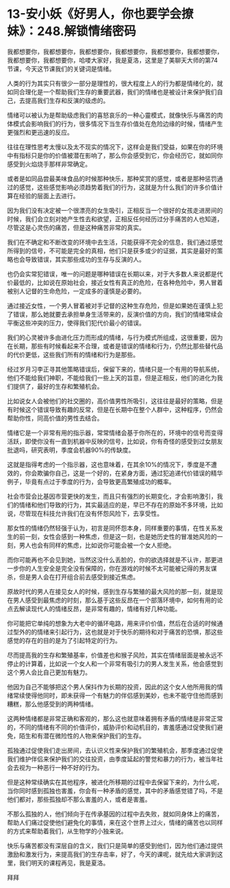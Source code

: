 # 13-安小妖《好男人，你也要学会撩妹》：248.解锁情绪密码

我都想要你，我都想要你，我都想要你，我都想要你，我都想要你，我都想要你，我都想要你，我都想要你，哈喽大家好，我是夏洛，这里是了美聊天大师的第74节课，今天这节课我们的关键词是情绪。

人类的行为其实只有很少一部分是理性的，很大程度上人的行为都是情绪化的，就如同合理化是一个帮助我们生存的重要武器，我们的情绪也是被设计来保护我们自己，去提高我们生存和反演的级虑的。

情绪可以被认为是帮助级虑我们的喜怒哀乐的一种心靈模式，就像快乐与痛苦的肉体模式会影响我们的行为，很多情况下当生存价值处在危险边缘的时候，情绪产生更强烈和更迅速的反应。

往往在理性思考太慢以及太不现实的情况下，这样会是我们受益，如果在你的环境中有指标只是你的价值被潜在影响了，那么你会感受到它，你会经历它，就如同你感受到火焰烧手那样非常确定。

或者是如同品尝最美味食品的时候那种快乐，那种奖赏的感觉，或者是那种惩罚通过的感觉，这些感觉影响必须趋势着我们的行为，这就是为什么我们的许多价值计算在经验的层面上去进行。

因为我们没有决定被一个很漂亮的女生吸引，正相反当一个很好的女孩走进房间的时候，我们会立刻对她产生性去和欲望，正相反任何经历过分手痛苦的人也知道，尽管这是心灵伤的痛苦，但是这种痛苦非常的真实。

我们在不确定和不断改变的环境中去生活，只能获得不完全的信息，我们通过感觉所得到的信号，不可能是完全的真相，他们只是获多或少的证据，其实是最好的策略也会导致错误，其实那些成功的生存与反演的人。

也仍会实常犯错误，唯一的问题是哪种错误在长期以来，对于大多数人来说都是代价最低的，比如说在原始社会，接近女性有真正的危险，在各种危险中，男人冒着被别人记督的生命危险，一定成多的谨慎是必要的。

通过接近女性，一个男人冒着被对手记督的这种生存危险，但是如果她在谨慎上犯了错误，那么她就要去承担单身生活带来的，反演价值的方向，我们的情绪常续会平衡这些冲突的压力，使得我们犯代价最小的错误。

我们的心灵被许多由进化压力而形成的情绪，与行为模式所组成，这很重要，因为在长期，那些有时候看起来不合理，或者是错误的情绪和行为，仍然比那些替代品的代价更低，这些我们所有的情绪和行为是那些。

经过岁月习李正寻其他策略错误后，保留下来的，情绪只是一个有用的导航系统，他们不能给我们神职，不能给我们一些上天的旨意，但是正相反，他们的进化为我们提供了，最好的生存和繁殖机会。

比如说女人会被他们的社交圈的，高价值男性所吸引，这往往是最好的策略，但是有时候这个错误导致有趣的反常，但是在长期中在整个人群中，这种程序，仍然会帮助你性，同高价值的男性去结合。

情绪它是一个非常有用的指示器，常常情绪会基于你所在的，环境中的信号而变得活跃，即使你没有一直到机器中反映的信号，比如说，你有奇怪的感受到过女朋友批退吗，研究表明，季度会机器90%的传缺度。

这就是指得考虑的一个指示器，这也意味着，在其余10%的情况下，季度是不遭效的，你会欺骗你自己，这是一个好的，在紧身方面，通过犯追递代价错误的精华例子，毕竟有点过于季度的行为，会导致更高繁殖成功的概率。

社会市营会比基因市营更快的发生，而且只有强烈的长期变化，才会影响激引，我们的情绪和他们导致的行为，其实最适应的是，早已不存在的原始不多环境，比如说，尽管现在科技允许我们在没有怀怨风险下，去享受性。

那女性的情绪仍然轻强于认为，初言是同怀怨本身，同样重要的事情，在性关系发生的前一刻，女性会感到一种焦虑，但是这一刻，也是她历史性的冒准她风险的一刻，男人也会有同样的焦虑，比如说你可能会被一个女人拒绝。

而你可能再也不会见到她，当然这没什么丢脸的，你的欲选择就是不认许，那更进一步你的人生安全是完全没有保障的，你在游戏的时候不太可能被记得的男友谋杀，但是男人会在打开组合前去感受到接近焦虑。

原故时代的男人在接见女人的时候，感到生存与繁殖的最大风险的那一刻，就是现在男人感受到最焦虑的时刻，那么基于这些反昂在一个部落环境中，如何有用的论点去解读现代人的情绪反昂，是非常有趣的，情绪有好几种功能。

你可能把它单纯的想象为大老中的循环电路，用来评价价值，然后在合适的时候通过型外的的情绪来引起行为，这也就是对于快乐的期待和对于痛苦的恐惧，那这些感觉的存在的目的是为了引起特定的行为。

尽而提高我的生存和繁殖基率，价值差也和猴子风险，其实在情绪层面是被永远不停止的计算着，比如说一个女人和一个非常有吸引力的男人发生关系，他会感觉到这个男人会比自己更加有魅力。

他因为自己不能够把这个男人保抖作为长期的投资，因此的这个女人他所用我的情绪常续使得他同时，即未获得一个有魅力的伴侣感到美妙，也未不能守住他而感到糟糕，那么他感受到的两种情绪。

这两种情绪都是非常正确和客观的，那么这也就意味着拥有矛盾的情绪是非常正常的，不同的情绪有不同的价值评价，威胁评价和动机目的，害羞感通过促使我们避免，陌生和有潜在微险性的人物来保护我们的生存。

孤独通过促使我们走出房间，去认识义性来保护我们的繁殖机会，那季度通过促使我们维护伴侣来保护我们的交往投资，由季度延起的警觉和暴力的行为，被当年社会去视为一种恶行一种不好的行为。

但是这种常续确实在其他程序，被进化所移期的过程中去保留下来的，为什么呢，当你同时感到孤独也害羞，你会有一种矛盾的感觉，其中的矛盾感觉错了吗，不是他们都对，那些孤独却不那么害羞的人，或者是害羞。

不那么孤独的人，他们倾向于在传承基因的过程中去失败，就如同身体上的痛苦，帮助人们痛过促使他们避免化的事情，来在这个世界上过火，情绪的痛苦也以同样的方式来帮助着我们，从生物学的小独来说。

快乐与痛苦都没有深层自的含义，我们只是简单的感受到他们，因为他们通过提供激励和激发行为，来提高我们的生存击率，好了，今天的课呢，就先给大家讲到这里，我们明天的课程再见，我是夏洛。

拜拜